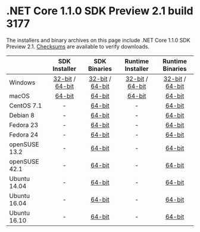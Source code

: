# .NET Core 1.1.0 SDK Preview 2.1 build 3177

The installers and binary archives on this page include .NET Core 1.1.0 SDK Preview 2.1. [Checksums](https://dotnetcli.blob.core.windows.net/dotnet/checksums/1.1.0-SDK-Preview-2.1-3177-SHA.txt) are available to verify downloads.

|                         | SDK Installer                                        | SDK Binaries                                        | Runtime Installer | Runtime Binaries |
| ----------------------- | :----------------------------------------------: | :----------------------------------------------:| :--: | :--: |
| Windows                 | [32-bit](https://go.microsoft.com/fwlink/?LinkID=834981) / [64-bit](https://go.microsoft.com/fwlink/?LinkID=835014)  | [32-bit](https://go.microsoft.com/fwlink/?LinkID=834993) / [64-bit](https://go.microsoft.com/fwlink/?LinkID=834991) | [32-bit](https://go.microsoft.com/fwlink/?LinkID=835012) / [64-bit](https://go.microsoft.com/fwlink/?LinkID=835009) | [32-bit](https://go.microsoft.com/fwlink/?LinkID=835030) / [64-bit](https://go.microsoft.com/fwlink/?LinkID=835028) |
| macOS                   | [64-bit](https://go.microsoft.com/fwlink/?LinkID=835011)  | [64-bit](https://go.microsoft.com/fwlink/?LinkID=834982)                          | [64-bit](https://go.microsoft.com/fwlink/?LinkID=834996) | [64-bit](https://go.microsoft.com/fwlink/?LinkID=835010) |
| CentOS 7.1              | -                                                         | [64-bit](https://go.microsoft.com/fwlink/?LinkID=835019)                          | - | [64-bit](https://go.microsoft.com/fwlink/?LinkID=835016) |
| Debian 8                | -                                                         | [64-bit](https://go.microsoft.com/fwlink/?LinkID=835021)                          | - | [64-bit](https://go.microsoft.com/fwlink/?LinkID=835018) |
| Fedora 23               | -                                                         | [64-bit](https://go.microsoft.com/fwlink/?LinkID=835023)                          | - | [64-bit](https://go.microsoft.com/fwlink/?LinkID=834995) |
| Fedora 24               | -                                                         | [64-bit](https://go.microsoft.com/fwlink/?LinkID=835025)                          | - | [64-bit](https://go.microsoft.com/fwlink/?LinkID=834997) |
| openSUSE 13.2           | -                                                         | [64-bit](https://go.microsoft.com/fwlink/?LinkID=835027)                          | - | [64-bit](https://go.microsoft.com/fwlink/?LinkID=835005) |
| openSUSE 42.1           | -                                                         | [64-bit](https://go.microsoft.com/fwlink/?LinkID=835029)                          | - | [64-bit](https://go.microsoft.com/fwlink/?LinkID=835008`) |
| Ubuntu 14.04            | -                                                         | [64-bit](https://go.microsoft.com/fwlink/?LinkID=834989)                          | - | [64-bit](https://go.microsoft.com/fwlink/?LinkID=835026) |
| Ubuntu 16.04            | -                                                         | [64-bit](https://go.microsoft.com/fwlink/?LinkID=834985)                          | - | [64-bit](https://go.microsoft.com/fwlink/?LinkID=835022) |
| Ubuntu 16.10            | -                                                         | [64-bit](https://go.microsoft.com/fwlink/?LinkID=834987)                          | - | [64-bit](https://go.microsoft.com/fwlink/?LinkID=835024) |

